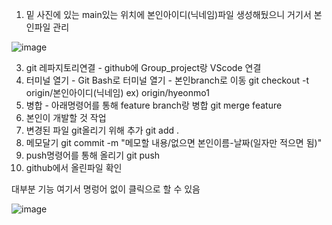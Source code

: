 1. 밑 사진에 있는 main있는 위치에 본인아이디(닉네임)파일 생성해뒀으니 거기서 본인파일 관리

![image](https://github.com/user-attachments/assets/23b3d04a-5ef0-4958-8c79-21894317c9ea)

3. git 레파지토리연결 - github에 Group_project랑 VScode 연결
4. 터미널 열기 - Git Bash로 터미널 열기 - 본인branch로 이동
   git checkout -t origin/본인아이디(닉네임) ex) origin/hyeonmo1
5. 병합 - 아래명령어를 통해 feature branch랑 병합
   git merge feature
6. 본인이 개발할 것 작업
7. 변경된 파일 git올리기 위해 추가
   git add .
8. 메모달기
   git commit -m "메모할 내용/없으면 본인이름-날짜(일자만 적으면 됨)"
9. push명령어를 통해 올리기
   git push
10. github에서 올린파일 확인

대부분 기능 여기서 명렁어 없이 클릭으로 할 수 있음

![image](https://github.com/user-attachments/assets/08ed2035-b58e-4c93-95dc-0cd406fdc7bb)

   
   
